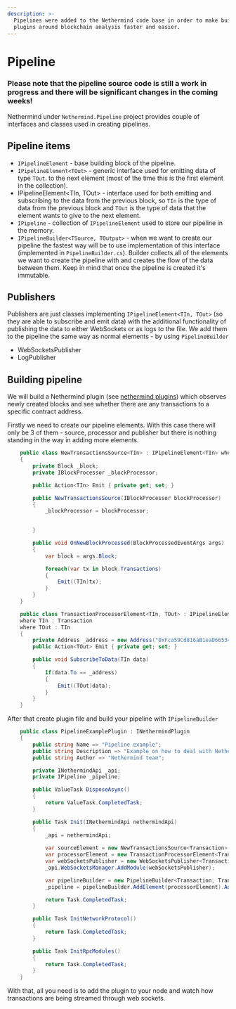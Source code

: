 ```yaml
---
description: >-
  Pipelines were added to the Nethermind code base in order to make building
  plugins around blockchain analysis faster and easier.
---
```


# Pipeline

### Please note that the pipeline source code is still a work in progress and there will be significant changes in the coming weeks!

Nethermind under `Nethermind.Pipeline` project provides couple of interfaces and classes used in creating pipelines.

## Pipeline items

* `IPipelineElement` - base building block of the pipeline.
* `IPipelineElement<TOut>` - generic interface used for emitting data of type `TOut`. to the next element \(most of the
  time this is the first element in the collection\).
* IPipelineElement&lt;TIn, TOut&gt; - interface used for both emitting and subscribing to the data from the previous
  block, so `TIn` is the type of data from the previous block and `TOut` is the type of data that the element wants to
  give to the next element.
* `IPipeline` - collection of `IPipelineElement` used to store our pipeline in the memory.
* `IPipelineBuilder<TSource, TOutput>` - when we want to create our pipeline the fastest way will be to use
  implementation of this interface \(implemented in `PipelineBuilder.cs`\). Builder collects all of the elements we want
  to create the pipeline with and creates the flow of the data between them. Keep in mind that once the pipeline is
  created it's immutable.

## Publishers

Publishers are just classes implementing `IPipelineElement<TIn, TOut>` \(so they are able to subscribe and emit data\)
with the additional functionality of publishing the data to either WebSockets or as logs to the file. We add them to the
pipeline the same way as normal elements - by using `PipelineBuilder`

* WebSocketsPublisher
* LogPublisher

## Building pipeline

We will build a Nethermind plugin
\(see [nethermind plugins](https://docs.nethermind.io/nethermind/ethereum-client/plugins)\) which observes newly created
blocks and see whether there are any transactions to a specific contract address.

Firstly we need to create our pipeline elements. With this case there will only be 3 of them - source, processor and
publisher but there is nothing standing in the way in adding more elements.

```csharp
    public class NewTransactionsSource<TIn> : IPipelineElement<TIn> where TIn : Transaction
    {
        private Block _block;
        private IBlockProcessor _blockProcessor;

        public Action<TIn> Emit { private get; set; }

        public NewTransactionsSource(IBlockProcessor blockProcessor)
        {
            _blockProcessor = blockProcessor; 

            
        }

        public void OnNewBlockProcessed(BlockProcessedEventArgs args)
        {
            var block = args.Block;

            foreach(var tx in block.Transactions)
            {
                Emit((TIn)tx);
            }
        }
    }
```

```csharp
    public class TransactionProcessorElement<TIn, TOut> : IPipelineElement<TIn, TOut>
    where TIn : Transaction
    where TOut : TIn
    {
        private Address _address = new Address("0xFca59Cd816aB1eaD66534D82bc21E7515cE441CF");
        public Action<TOut> Emit { private get; set; }

        public void SubscribeToData(TIn data)
        {
            if(data.To == _address)
            {
                Emit((TOut)data);
            }
        }
    }
```

After that create plugin file and build your pipeline with `IPipelineBuilder`

```csharp
    public class PipelineExamplePlugin : INethermindPlugin
    {
        public string Name => "Pipeline example";
        public string Description => "Example on how to deal with Nethermind's pipeline";
        public string Author => "Nethermind team";

        private INethermindApi _api;
        private IPipeline _pipeline;

        public ValueTask DisposeAsync()
        {
            return ValueTask.CompletedTask;
        }

        public Task Init(INethermindApi nethermindApi)
        {
            _api = nethermindApi;
            
            var sourceElement = new NewTransactionsSource<Transaction>(_api.MainBlockProcessor);
            var processorElement = new TransactionProcessorElement<Transaction, Transaction>();
            var webSocketsPublisher = new WebSocketsPublisher<Transaction, Transaction>("example-publisher", _api.EthereumJsonSerializer);
            _api.WebSocketsManager.AddModule(webSocketsPublisher);

            var pipelineBuilder = new PipelineBuilder<Transaction, Transaction>(sourceElement);
            _pipeline = pipelineBuilder.AddElement(processorElement).AddElement(webSocketsPublisher).Build();

            return Task.CompletedTask;
        }

        public Task InitNetworkProtocol()
        {
            return Task.CompletedTask;
        }

        public Task InitRpcModules()
        {
            return Task.CompletedTask;
        }
    }
```

With that, all you need is to add the plugin to your node and watch how transactions are being streamed through web
sockets. 

